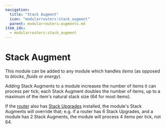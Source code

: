 ```yaml
---
navigation:
  title: "Stack Augment"
  icon: "modularrouters:stack_augment"
  parent: modularrouters:augments.md
item_ids:
  - modularrouters:stack_augment
---
```


# Stack Augment

This module can be added to any module which handles *items* (as opposed to *blocks*, *fluids* or *energy*).

Adding Stack Augments to a module increases the number of items it can process per tick; each Stack Augment doubles the number of items, up to a maximum of the item's natural stack size (64 for most items).

If the [router](../modular_router.md) also has [Stack Upgrades](../stack.md) installed, the module's Stack Augments will override that; e.g. if a router has 6 Stack Upgrades, and a module has 2 Stack Augments, the module will process 4 items per tick, not 64.



<Recipe id="modularrouters:stack_augment" />

